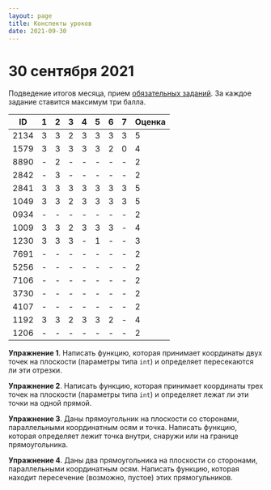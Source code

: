 ```yaml
---
layout: page
title: Конспекты уроков
date: 2021-09-30
---
```


# 30 сентября 2021

Подведение итогов месяца, прием [обязательных заданий](../../monthly-assignment/2021-09.md). За каждое задание ставится максимум три балла.

|  ID  | 1 | 2 | 3 | 4 | 5 | 6 | 7 | Оценка |
| ---  |---|---|---|---|---|---|---|---|
| 2134 | 3 | 3 | 2 | 3 | 3 | 3 | 3 | 5 |
| 1579 | 3 | 3 | 3 | 3 | 3 | 2 | 0 | 4 |
| 8890 | - | 2 | - | - | - | - | - | 2 |
| 2842 | - | 3 | - | - | - | - | - | 2 |
| 2841 | 3 | 3 | 3 | 3 | 3 | 3 | 3 | 5 |
| 1049 | 3 | 3 | 2 | 3 | 3 | 3 | 3 | 5 |
| 0934 | - | - | - | - | - | - | - | 2 |
| 1009 | 3 | 3 | 2 | 3 | 3 | 3 | - | 4 |
| 1230 | 3 | 3 | 3 | - | 1 | - | - | 3 |
| 7691 | - | - | - | - | - | - | - | 2 |
| 5256 | - | - | - | - | - | - | - | 2 |
| 7106 | - | - | - | - | - | - | - | 2 |
| 3730 | - | - | - | - | - | - | - | 2 |
| 4107 | - | - | - | - | - | - | - | 2 |
| 1192 | 3 | 3 | 2 | 3 | 3 | 2 | - | 4 |
| 1206 | - | - | - | - | - | - | - | 2 |

**Упражнение 1**. Написать функцию, которая принимает координаты двух точек на плоскости (параметры типа `int`) и определяет пересекаются ли эти отрезки.

**Упражнение 2**. Написать функцию, которая принимает координаты трех точек на плоскости (параметры типа `int`) и определяет лежат ли эти точки на одной прямой.

**Упражнение 3**. Даны прямоугольник на плоскости со сторонами, параллельными координатным осям и точка. Написать функцию, которая определяет лежит точка внутри, снаружи или на границе прямоугольника.

**Упражнение 4**. Даны два прямоугольника на плоскости со сторонами, параллельными координатным осям. Написать функцию, которая находит пересечение (возможно, пустое) этих прямогульников.
